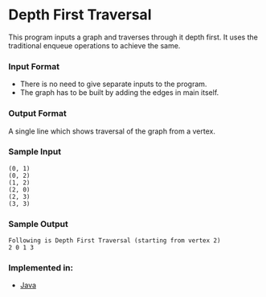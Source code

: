 # Depth First Traversal

This program inputs a graph and traverses through it depth first.
It uses the traditional enqueue operations to achieve the same.

### Input Format

- There is no need to give separate inputs to the program.
- The graph has to be built by adding the edges in main itself.

### Output Format

A single line which shows traversal of the graph from a vertex.

### Sample Input

```
(0, 1)
(0, 2) 
(1, 2) 
(2, 0) 
(2, 3) 
(3, 3)

```

### Sample Output

```
Following is Depth First Traversal (starting from vertex 2)
2 0 1 3

```
### Implemented in:

- [Java](DFSGraph.java)
